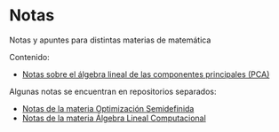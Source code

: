 # Notas
Notas y apuntes para distintas materias de matemática

Contenido:
- [Notas sobre el álgebra lineal de las componentes principales (PCA)](../../raw/main/PCA/componentesPrincipales.pdf)

Algunas notas se encuentran en repositorios separados:
- [Notas de la materia Optimización Semidefinida](https://github.com/slap/optimizacion-semidefinida/)
- [Notas de la materia Álgebra Lineal Computacional](https://github.com/slap/ALC-apunte)
